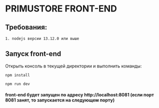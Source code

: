 # PRIMUSTORE FRONT-END

## Требования:
    1. nodejs версии 13.12.0 или выше

## Запуск front-end

Открыть консоль в текущей директории и выполнить команды:
```
npm install
```
```
npm run dev
```

#### front-end будет запущен по адресу http://localhost:8081 (если порт 8081 занят, то запускается на следующем порту)
